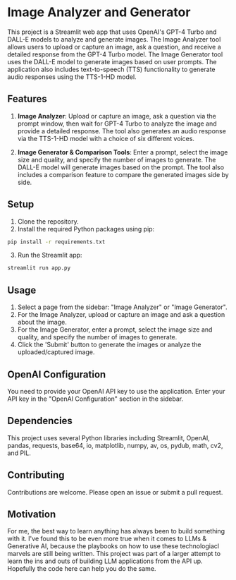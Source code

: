 # Image Analyzer and Generator

This project is a Streamlit web app that uses OpenAI's GPT-4 Turbo and DALL-E models to analyze and generate images. The Image Analyzer tool allows users to upload or capture an image, ask a question, and receive a detailed response from the GPT-4 Turbo model. The Image Generator tool uses the DALL-E model to generate images based on user prompts. The application also includes text-to-speech (TTS) functionality to generate audio responses using the TTS-1-HD model.

## Features

1. **Image Analyzer**: Upload or capture an image, ask a question via the prompt window, then wait for GPT-4 Turbo to analyze the image and provide a detailed response. The tool also generates an audio response via the TTS-1-HD model with a choice of six different voices.

2. **Image Generator & Comparison Tools**: Enter a prompt, select the image size and quality, and specify the number of images to generate. The DALL-E model will generate images based on the prompt. The tool also includes a comparison feature to compare the generated images side by side.

## Setup

1. Clone the repository.
2. Install the required Python packages using pip:

```sh
pip install -r requirements.txt
```

3. Run the Streamlit app:

```sh
streamlit run app.py
```

## Usage

1. Select a page from the sidebar: "Image Analyzer" or "Image Generator".
2. For the Image Analyzer, upload or capture an image and ask a question about the image.
3. For the Image Generator, enter a prompt, select the image size and quality, and specify the number of images to generate.
4. Click the 'Submit' button to generate the images or analyze the uploaded/captured image.

## OpenAI Configuration

You need to provide your OpenAI API key to use the application. Enter your API key in the "OpenAI Configuration" section in the sidebar.

## Dependencies

This project uses several Python libraries including Streamlit, OpenAI, pandas, requests, base64, io, matplotlib, numpy, av, os, pydub, math, cv2, and PIL.

## Contributing

Contributions are welcome. Please open an issue or submit a pull request.

## Motivation

For me, the best way to learn anything has always been to build something with it. I've found this to be even more true when it comes to LLMs & Generative AI, because the playbooks on how to use these technologiacl marvels are still being written. This project was part of a larger attempt to learn the ins and outs of building LLM applications from the API up. Hopefully the code here can help you do the same.

